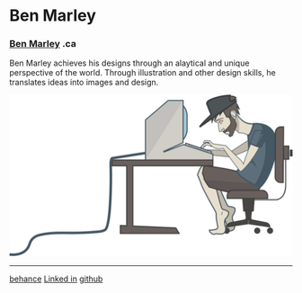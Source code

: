 # Ben Marley

### [Ben Marley](https://benmarleydesign.ca) .ca

Ben Marley achieves his designs through an alaytical and unique perspective of the world. Through illustration and other design skills, he translates ideas into images and design.

![ben work graphic](images/ben-work-graphic.png)

---

[behance](https://www.behance.net/benmarley)
[Linked in](https://ca.linkedin.com/pub/ben-marley/b1/b22/4a1)
[github](https://github.com/benmarley)